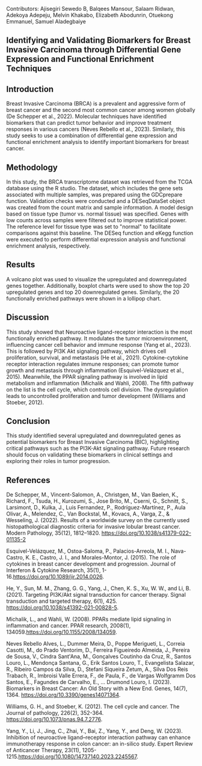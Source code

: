 Contributors: Ajisegiri Sewedo B, Balqees Mansour, Salaam Ridwan, Adekoya Adepeju, Melvin Khakabo, Elizabeth Abodunrin, Otuekong Emmanuel, Samuel Aladegbaiye

## Identifying and Validating Biomarkers for Breast Invasive Carcinoma through Differential Gene Expression and Functional Enrichment Techniques
## Introduction
Breast Invasive Carcinoma (BRCA) is a prevalent and aggressive form of breast cancer and the second most common cancer among women globally (De Schepper et al., 2022). Molecular techniques have identified biomarkers that can predict tumor behavior and improve treatment responses in various cancers (Neves Rebello et al., 2023). Similarly, this study seeks to use a combination of differential gene expression and functional enrichment analysis to identify important biomarkers for breast cancer.
## Methodology
In this study, the BRCA transcriptome dataset was retrieved from the TCGA database using the R studio. The dataset, which includes the gene sets associated with multiple samples, was prepared using the GDCprepare function. Validation checks were conducted and a DESeqDataSet object was created from the count matrix and sample information.  A model design based on tissue type (tumor vs. normal tissue) was specified. Genes with low counts across samples were filtered out to improve statistical power. The reference level for tissue type was set to "normal" to facilitate comparisons against this baseline. The DESeq function and eKegg function were executed to perform differential expression analysis and functional enrichment analysis, respectively. 
## Results
A volcano plot was used to visualize the upregulated and downregulated genes together. Additionally, boxplot charts were used to show the top 20 upregulated genes and top 20 downregulated genes. Similarly, the 20 functionally enriched pathways were shown in a lollipop chart. 
## Discussion
This study showed that Neuroactive ligand-receptor interaction is the most functionally enriched pathway. It modulates the tumor microenvironment, influencing cancer cell behavior and immune response (Yang et al., 2023). This is followed by PI3K Akt signaling pathway, which drives cell proliferation, survival, and metastasis (He et al., 2021). Cytokine-cytokine receptor interaction regulates immune responses; can promote tumor growth and metastasis through inflammation (Esquivel-Velázquez et al., 2015). Meanwhile, the PPAR signaling pathway is involved in lipid metabolism and inflammation (Michalik and Wahli, 2008). The fifth pathway on the list is the cell cycle, which controls cell division. The dysregulation leads to uncontrolled proliferation and tumor development (Williams and Stoeber, 2012). 
## Conclusion
This study identified several upregulated and downregulated genes as potential biomarkers for Breast Invasive Carcinoma (BIC), highlighting critical pathways such as the PI3K-Akt signaling pathway. Future research should focus on validating these biomarkers in clinical settings and exploring their roles in tumor progression. 

## References
De Schepper, M., Vincent-Salomon, A., Christgen, M., Van Baelen, K., Richard, F., Tsuda, H., Kurozumi, S., Jose Brito, M., Cserni, G., Schnitt, S., Larsimont, D., Kulka, J., Luis Fernandez, P., Rodríguez-Martínez, P., Aula Olivar, A., Melendez, C., Van Bockstal, M., Kovacs, A., Varga, Z., & Wesseling, J. (2022). Results of a worldwide survey on the currently used histopathological diagnostic criteria for invasive lobular breast cancer. Modern Pathology, 35(12), 1812–1820. https://doi.org/10.1038/s41379-022-01135-2

Esquivel-Velázquez, M., Ostoa-Saloma, P., Palacios-Arreola, M. I., Nava-Castro, K. E., Castro, J. I., and Morales-Montor, J. (2015). The role of cytokines in breast cancer development and progression. Journal of Interferon & Cytokine Research, 35(1), 1-16.https://doi.org/10.1089/jir.2014.0026. 

He, Y., Sun, M. M., Zhang, G. G., Yang, J., Chen, K. S., Xu, W. W., and Li, B. (2021). Targeting PI3K/Akt signal transduction for cancer therapy. Signal transduction and targeted therapy, 6(1), 425. https://doi.org/10.1038/s41392-021-00828-5.

Michalik, L., and Wahli, W. (2008). PPARs mediate lipid signaling in inflammation and cancer. PPAR research, 2008(1), 134059.https://doi.org/10.1155/2008/134059. 

Neves Rebello Alves, L., Dummer Meira, D., Poppe Merigueti, L., Correia Casotti, M., do Prado Ventorim, D., Ferreira Figueiredo Almeida, J., Pereira de Sousa, V., Cindra Sant'Ana, M., Gonçalves Coutinho da Cruz, R., Santos Louro, L., Mendonça Santana, G., Erik Santos Louro, T., Evangelista Salazar, R., Ribeiro Campos da Silva, D., Stefani Siqueira Zetum, A., Silva Dos Reis Trabach, R., Imbroisi Valle Errera, F., de Paula, F., de Vargas Wolfgramm Dos Santos, E., Fagundes de Carvalho, E., … Drumond Louro, I. (2023). Biomarkers in Breast Cancer: An Old Story with a New End. Genes, 14(7), 1364. https://doi.org/10.3390/genes14071364.

Williams, G. H., and Stoeber, K. (2012). The cell cycle and cancer. The Journal of pathology, 226(2), 352-364. https://doi.org/10.1073/pnas.94.7.2776. 

Yang, Y., Li, J., Jing, C., Zhai, Y., Bai, Z., Yang, Y., and Deng, W. (2023). Inhibition of neuroactive ligand–receptor interaction pathway can enhance immunotherapy response in colon cancer: an in-silico study. Expert Review of Anticancer Therapy, 23(11), 1205-1215.https://doi.org/10.1080/14737140.2023.2245567.




